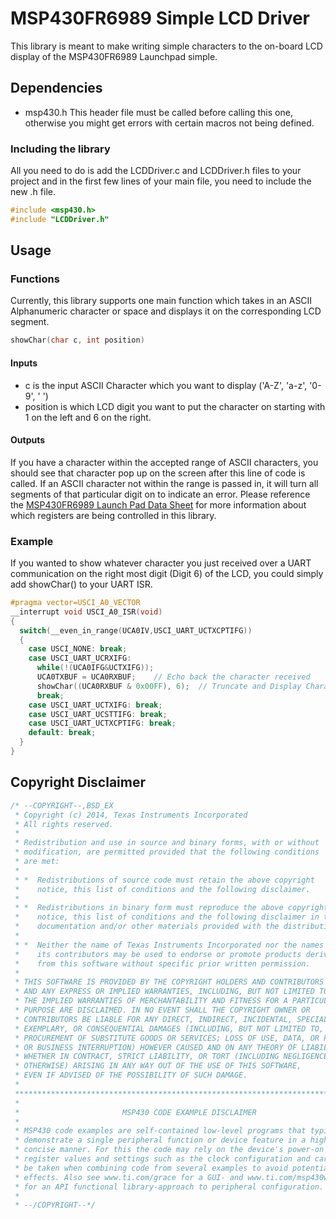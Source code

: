 # MSP430FR6989 Simple LCD Driver
This library is meant to make writing simple characters to the on-board LCD display of the MSP430FR6989 Launchpad simple.

## Dependencies
* msp430.h
This header file must be called before calling this one, otherwise you might get errors with certain macros not being defined. 

### Including the library
All you need to do is add the LCDDriver.c and LCDDriver.h files to your project and in the first few lines of your main file, you need to include the new .h file.
```c
#include <msp430.h>
#include "LCDDriver.h"
```

## Usage

### Functions
Currently, this library supports one main function which takes in an ASCII Alphanumeric character or space and displays it on the corresponding LCD segment.
```c
showChar(char c, int position)
```
#### Inputs
+ c is the input ASCII Character which you want to display ('A-Z', 'a-z', '0-9', ' ')
+ position is which LCD digit you want to put the character on starting with 1 on the left and 6 on the right.

#### Outputs
If you have a character within the accepted range of ASCII characters, you should see that character pop up on the screen after this line of code is called. If an ASCII character not within the range is passed in, it will turn all segments of that particular digit on to indicate an error. Please reference the [MSP430FR6989 Launch Pad Data Sheet](http://www.ti.com/lit/ug/slau627a/slau627a.pdf) for more information about which registers are being controlled in this library.

### Example
If you wanted to show whatever character you just received over a UART communication on the right most digit (Digit 6) of the LCD, you could simply add showChar() to your UART ISR.
```c
#pragma vector=USCI_A0_VECTOR
__interrupt void USCI_A0_ISR(void)
{
  switch(__even_in_range(UCA0IV,USCI_UART_UCTXCPTIFG))
  {
    case USCI_NONE: break;
    case USCI_UART_UCRXIFG:
      while(!(UCA0IFG&UCTXIFG));
      UCA0TXBUF = UCA0RXBUF;    // Echo back the character received
      showChar((UCA0RXBUF & 0x00FF), 6);  // Truncate and Display Character on LCD Digit 6
      break;
    case USCI_UART_UCTXIFG: break;
    case USCI_UART_UCSTTIFG: break;
    case USCI_UART_UCTXCPTIFG: break;
    default: break;
  }
}
```

## Copyright Disclaimer
```c
/* --COPYRIGHT--,BSD_EX
 * Copyright (c) 2014, Texas Instruments Incorporated
 * All rights reserved.
 *
 * Redistribution and use in source and binary forms, with or without
 * modification, are permitted provided that the following conditions
 * are met:
 *
 * *  Redistributions of source code must retain the above copyright
 *    notice, this list of conditions and the following disclaimer.
 *
 * *  Redistributions in binary form must reproduce the above copyright
 *    notice, this list of conditions and the following disclaimer in the
 *    documentation and/or other materials provided with the distribution.
 *
 * *  Neither the name of Texas Instruments Incorporated nor the names of
 *    its contributors may be used to endorse or promote products derived
 *    from this software without specific prior written permission.
 *
 * THIS SOFTWARE IS PROVIDED BY THE COPYRIGHT HOLDERS AND CONTRIBUTORS "AS IS"
 * AND ANY EXPRESS OR IMPLIED WARRANTIES, INCLUDING, BUT NOT LIMITED TO,
 * THE IMPLIED WARRANTIES OF MERCHANTABILITY AND FITNESS FOR A PARTICULAR
 * PURPOSE ARE DISCLAIMED. IN NO EVENT SHALL THE COPYRIGHT OWNER OR
 * CONTRIBUTORS BE LIABLE FOR ANY DIRECT, INDIRECT, INCIDENTAL, SPECIAL,
 * EXEMPLARY, OR CONSEQUENTIAL DAMAGES (INCLUDING, BUT NOT LIMITED TO,
 * PROCUREMENT OF SUBSTITUTE GOODS OR SERVICES; LOSS OF USE, DATA, OR PROFITS;
 * OR BUSINESS INTERRUPTION) HOWEVER CAUSED AND ON ANY THEORY OF LIABILITY,
 * WHETHER IN CONTRACT, STRICT LIABILITY, OR TORT (INCLUDING NEGLIGENCE OR
 * OTHERWISE) ARISING IN ANY WAY OUT OF THE USE OF THIS SOFTWARE,
 * EVEN IF ADVISED OF THE POSSIBILITY OF SUCH DAMAGE.
 *
 *******************************************************************************
 *
 *                       MSP430 CODE EXAMPLE DISCLAIMER
 *
 * MSP430 code examples are self-contained low-level programs that typically
 * demonstrate a single peripheral function or device feature in a highly
 * concise manner. For this the code may rely on the device's power-on default
 * register values and settings such as the clock configuration and care must
 * be taken when combining code from several examples to avoid potential side
 * effects. Also see www.ti.com/grace for a GUI- and www.ti.com/msp430ware
 * for an API functional library-approach to peripheral configuration.
 *
 * --/COPYRIGHT--*/
```